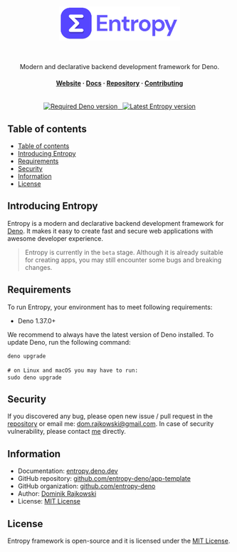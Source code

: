 <div align="center">
  <br>
  <img src="./.github/assets/logo_full.png" height="76" alt="Logo">
  <br>
  <br>
  <br>
  <p align="center">
    Modern and declarative backend development framework for Deno.
  </p>
  <h4>
    <a href="https://entropy.deno.dev" target="_blank">Website</a>
    <span> · </span>
    <a href="https://entropy.deno.dev/docs" target="_blank">Docs</a>
    <span> · </span>
    <a href="https://github.com/entropy-deno/docs" target="_blank">Repository</a>
    <span> · </span>
    <a href="https://entropy.deno.dev/docs/more/contributing" target="_blank">Contributing</a>
  </h4>
  <br>
  <a href="https://deno.land/x/entropy" target="_blank">
    <img src="https://shield.deno.dev/deno/%5E1.37.0" alt="Required Deno version">
    &nbsp;
    <img src="https://shield.deno.dev/x/entropy" alt="Latest Entropy version">
  </a>
  <br>
</div>

## Table of contents

- [Table of contents](#table-of-contents)
- [Introducing Entropy](#introducing-entropy)
- [Requirements](#requirements)
- [Security](#security)
- [Information](#information)
- [License](#license)

## Introducing Entropy

Entropy is a modern and declarative backend development framework for
[Deno](https://deno.com). It makes it easy to create fast and secure web
applications with awesome developer experience.

> Entropy is currently in the `beta` stage. Although it is already suitable for
> creating apps, you may still encounter some bugs and breaking changes.

## Requirements

To run Entropy, your environment has to meet following requirements:

- Deno 1.37.0+

We recommend to always have the latest version of Deno installed. To update
Deno, run the following command:

```shell
deno upgrade

# on Linux and macOS you may have to run:
sudo deno upgrade
```

## Security

If you discovered any bug, please open new issue / pull request in the
[repository](https://github.com/entropy-deno/core) or email me:
dom.rajkowski@gmail.com. In case of security vulnerability, please contact
[me](https://github.com/dominiq007) directly.

## Information

- Documentation: [entropy.deno.dev](https://entropy.deno.dev/docs)
- GitHub repository:
  [github.com/entropy-deno/app-template](https://github.com/entropy-deno/app-template)
- GitHub organization:
  [github.com/entropy-deno](https://github.com/entropy-deno)
- Author: [Dominik Rajkowski](https://github.com/dominiq007)
- License: [MIT License](https://github.com/entropy-deno/core/blob/main/LICENSE)

## License

Entropy framework is open-source and it is licensed under the
[MIT License](https://github.com/entropy-deno/core/blob/main/LICENSE).
